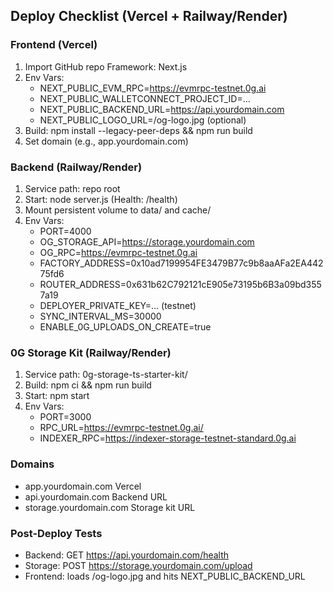 ﻿## Deploy Checklist (Vercel + Railway/Render)

### Frontend (Vercel)
1) Import GitHub repo  Framework: Next.js
2) Env Vars:
   - NEXT_PUBLIC_EVM_RPC=https://evmrpc-testnet.0g.ai
   - NEXT_PUBLIC_WALLETCONNECT_PROJECT_ID=...
   - NEXT_PUBLIC_BACKEND_URL=https://api.yourdomain.com
   - NEXT_PUBLIC_LOGO_URL=/og-logo.jpg (optional)
3) Build: npm install --legacy-peer-deps && npm run build
4) Set domain (e.g., app.yourdomain.com)

### Backend (Railway/Render)
1) Service path: repo root
2) Start: node server.js (Health: /health)
3) Mount persistent volume to data/ and cache/
4) Env Vars:
   - PORT=4000
   - OG_STORAGE_API=https://storage.yourdomain.com
   - OG_RPC=https://evmrpc-testnet.0g.ai
   - FACTORY_ADDRESS=0x10ad7199954FE3479B77c9b8aaAFa2EA44275fd6
   - ROUTER_ADDRESS=0x631b62C792121cE905e73195b6B3a09bd3557a19
   - DEPLOYER_PRIVATE_KEY=... (testnet)
   - SYNC_INTERVAL_MS=30000
   - ENABLE_0G_UPLOADS_ON_CREATE=true

### 0G Storage Kit (Railway/Render)
1) Service path: 0g-storage-ts-starter-kit/
2) Build: npm ci && npm run build
3) Start: npm start
4) Env Vars:
   - PORT=3000
   - RPC_URL=https://evmrpc-testnet.0g.ai/
   - INDEXER_RPC=https://indexer-storage-testnet-standard.0g.ai

### Domains
- app.yourdomain.com  Vercel
- api.yourdomain.com  Backend URL
- storage.yourdomain.com  Storage kit URL

### Post-Deploy Tests
- Backend: GET https://api.yourdomain.com/health
- Storage: POST https://storage.yourdomain.com/upload
- Frontend: loads /og-logo.jpg and hits NEXT_PUBLIC_BACKEND_URL
